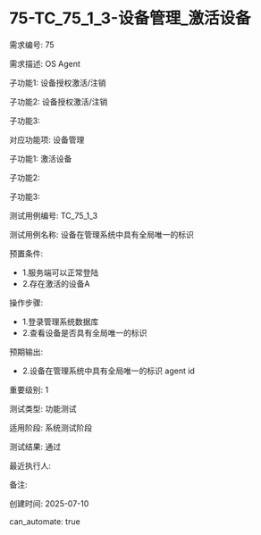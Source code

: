 # 75-TC_75_1_3-设备管理_激活设备

需求编号: 75

需求描述: OS Agent

子功能1: 设备授权激活/注销

子功能2: 设备授权激活/注销

子功能3: 


对应功能项: 设备管理

子功能1: 激活设备

子功能2: 

子功能3: 


测试用例编号: TC_75_1_3

测试用例名称: 设备在管理系统中具有全局唯一的标识

预置条件:
- 1.服务端可以正常登陆
- 2.存在激活的设备A

操作步骤:
- 1.登录管理系统数据库
- 2.查看设备是否具有全局唯一的标识

预期输出:
- 2.设备在管理系统中具有全局唯一的标识 agent id

重要级别: 1

测试类型: 功能测试

适用阶段: 系统测试阶段

测试结果: 通过

最近执行人: 

备注: 

创建时间: 2025-07-10

can_automate: true
